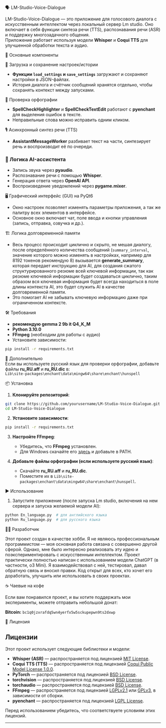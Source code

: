 🗣️ LM-Studio-Voice-Dialogue  

LM-Studio-Voice-Dialogue — это приложение для голосового диалога с искусственным интеллектом через локальный сервер Lm studio. Оно включает в себя функции синтеза речи (TTS), распознавания речи (ASR) и поддержку многозадачного общения.  
Приложение работает используя модели **Whisper** и **Coqui TTS** для улучшенной обработки текста и аудио.  

🚀 Основные компоненты  

🔧 Загрузка и сохранение настроек/истории  
- **Функции `load_settings` и `save_settings`** загружают и сохраняют настройки в JSON-файлах.  
- История диалога и счётчик сообщений хранятся отдельно, чтобы сохранять контекст между запусками.  

📝 Проверка орфографии  
- **SpellCheckHighlighter** и **SpellCheckTextEdit** работают с **pyenchant** для выделения ошибок в тексте.  
- Неправильные слова можно исправить одним кликом.  

🎙️ Асинхронный синтез речи (TTS)  
- **AssistantMessageWorker** разбивает текст на части, синтезирует речь и воспроизводит её по очереди.  

### 🧠 Логика AI-ассистента  
- Запись звука через **pyaudio**.  
- Распознавание речи с помощью **Whisper**.  
- Генерация ответа через **OpenAI API**.  
- Воспроизведение уведомлений через **pygame.mixer**.  

🖥️ Графический интерфейс (GUI) на PyQt6  
- Окно настроек позволяет изменять параметры приложения, а так же палитру всех элементов в интерфейсе.  
- Основное окно включает чат, поле ввода и кнопки управления (запись, отправка, озвучка и др.).  

🏗️ Логика долговременной памяти  
- Весь процесс происходит циклично и скрыто, не мешая диалогу, после определённого количества сообщений (`summary_interval`, значение которого можно изменять в настройках, например для 8192 токенов рекомендую 8) вызывается **generate_summary**, которая передает инструкцию для AI, для создания сжатого структурированного резюме всей ключевой информации, так как резюме ключевой информации будет создаваться циклично, таким образом вся ключевая информация будет всегда находиться в поле длины контекста AI, это будет служить AI в качестве долговременной памяти.
- Это помогает AI не забывать ключевую информацию даже при ограниченном контексте.  

🛠️ Требования  
- **рекомендую gemma 2 9b it Q4_K_M**
- **Python 3.10.0**  
- **FFmpeg** (необходим для работы с аудио)  
- Установите зависимости:  

```bash
pip install -r requirements.txt
```

🔹 Дополнительно  
Если вы используете русский язык для проверки орфографии, добавьте файлы **ru_RU.aff** и **ru_RU.dic** в:  
`Lib\site-packages\enchant\data\mingw64\share\enchant\hunspell`  

📦 Установка  

1. **Клонируйте репозиторий**:  

```bash
git clone https://github.com/yourusername/LM-Studio-Voice-Dialogue.git
cd LM-Studio-Voice-Dialogue
```

2. **Установите зависимости**:  

```bash
pip install -r requirements.txt
```

3. **Настройте FFmpeg**:  
   - Убедитесь, что **FFmpeg** установлен.  
   - Для Windows скачайте его [здесь](https://ffmpeg.org/download.html) и добавьте в PATH.  

4. **Добавьте файлы орфографии (если используете русский язык)**:  
   - Скачайте **ru_RU.aff** и **ru_RU.dic**.  
   - Поместите их в `Lib\site-packages\enchant\data\mingw64\share\enchant\hunspell`.  

▶️ Использование  

1. Запустите приложение (после запуска Lm studio, включения на нем сервера и запуска желаемой модели AI):  

```bash
python En_language.py  # для английского языка  
python Ru_language.py  # для русского языка  
```
👨‍💻 Разработчик

Этот проект создан в качестве хобби. Я не являюсь профессиональным программистом — моя основная работа связана с совершенно другой сферой. Однако, мне было интересно реализовать эту идею и поэкспериментировать с искусственным интеллектом.
Проект практически полностью написан с использованием модели ChatGPT (в частности, o3 Mini). Я взаимодействовал с ней, тестировал, давал обратную связь и вносил правки.
Код открыт для всех, кто хочет его доработать, улучшить или использовать в своих проектах.

☕ Чаевые на кофе  

Если вам понравился проект, и вы хотите поддержать мои эксперименты, можете отправить небольшой донат:  

**Bitcoin:** `bc1q0jzxrafdq5wn4yerfx5w5sckupepwn9ts2dxwp`  

📜 Лицензия  

## Лицензии

Этот проект использует следующие библиотеки и модели:

- **Whisper (ASR)** — распространяется под лицензией [MIT License](https://opensource.org/licenses/MIT).
- **Coqui TTS (TTS)** — распространяется под лицензией [Coqui Public Model License 1.0.0](https://github.com/coqui-ai/TTS/blob/main/LICENSE).
- **PyTorch** — распространяется под лицензией [BSD License](https://opensource.org/licenses/BSD-3-Clause).
- **torchvision** — распространяется под лицензией [BSD License](https://opensource.org/licenses/BSD-3-Clause).
- **torchaudio** — распространяется под лицензией [BSD License](https://opensource.org/licenses/BSD-3-Clause).
- **FFmpeg** — распространяется под лицензией [LGPLv2.1](https://www.ffmpeg.org/legal.html) или [GPLv3](https://www.ffmpeg.org/legal.html), в зависимости от сборки.
- **pyenchant** — распространяется под лицензией [LGPL License](https://opensource.org/licenses/LGPL-3.0).

Перед использованием убедитесь, что соответствуете условиям этих лицензий.

---